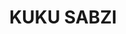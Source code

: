 ---
title: KUKU SABZI
draft: false
description: Omelette aux herbes
layout: recettes
type: plat
categories:
  - Plat chaud
auteur: Auré
regime:
  - vegetarien
  - sans-gluten
  - sans-lactose
region: Iran
cuisson: Oui
temperature: Chaud
plate: 100
check: Non
checkAlwaysOk: false
ingredients:
  sec: []
  legumes:
    - title: Salade
      quantite: 1
      unit: Kg
    - title: Epinard
      quantite: 1
      unit: Kg
    - title: Cébette - Ciboule - Cive - Oignon vert
      quantite: 2.5
      unit: Kg
    - title: Poireau
      quantite: 2.5
      unit: Kg
    - title: Ail
      quantite: 5
      unit: tête·s
  epices:
    - title: Poivre
      quantite: 45
      unit: grammes
      commentaire: à ajuster au goût
    - title: Sel
      quantite: 45
      unit: grammes
    - title: Sumac
      quantite: 45
      unit: grammes
    - title: Curcuma moulu
      quantite: 45
      unit: grammes
    - title: Aneth aromatique
      quantite: 500
      unit: grammes
    - title: Coriandre fraîche
      quantite: 1.5
      unit: Kg
    - title: Persil frais
      quantite: 1.5
      unit: Kg
  lof:
    - title: huile d'olive
      quantite: 750
      unit: ml
    - title: Oeuf
      quantite: 85
      unit: unité
preparation: >-
  Préchauffer le four à 180 °C (th. 6). 


  Laver, sécher, effeuiller et 

  ciseler finement les herbes, les cébettes et la salade. Peler et passer les gousses d'ail au presse-ail. 


  Dans un grand récipients, casser les œufs et les battre.

  Ajouter le curcuma, les herbes, l’ail haché, les épices, l'huile et bien mélanger. Goûter et rectifier 

  l’assaisonnement.


  Tapisser les plats gastro de papier sulfu, verser la préparation et enfourner pour 45 minutes.


  Calculer pour faire 15 part par plat gastro mais c'est sûr sûr que c'est ça. Déso
publishDate: 2025-05-30T19:06:00.000Z
uuid: z0ran9e3
titleslug: kuku-sabzi_z0ran9e3
---